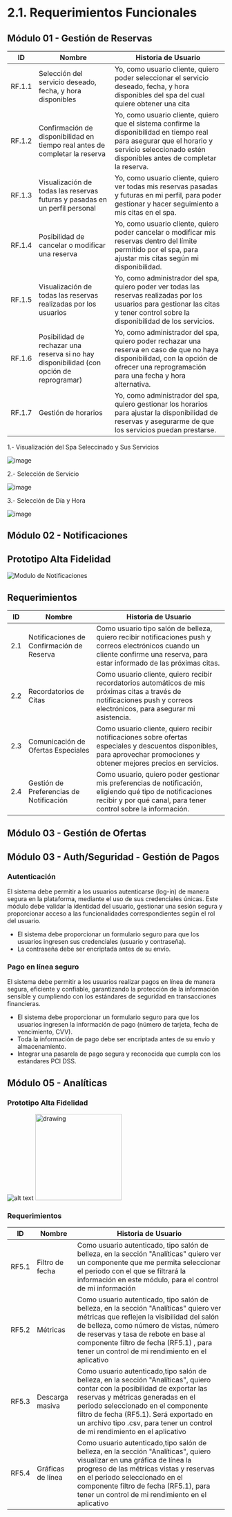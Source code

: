 # 2.1. Requerimientos Funcionales

## Módulo 01 - Gestión de Reservas

| ID | Nombre | Historia de Usuario |
| --- | --- | --- |
| RF.1.1 | Selección del servicio deseado, fecha, y hora disponibles | Yo, como usuario cliente, quiero poder seleccionar el servicio deseado, fecha, y hora disponibles del spa del cual quiere obtener una cita|
| RF.1.2 | Confirmación de disponibilidad en tiempo real antes de completar la reserva | Yo, como usuario cliente, quiero que el sistema confirme la disponibilidad en tiempo real para asegurar que el horario y servicio seleccionado estén disponibles antes de completar la reserva. |
| RF.1.3 | Visualización de todas las reservas futuras y pasadas en un perfil personal | Yo, como usuario cliente, quiero ver todas mis reservas pasadas y futuras en mi perfil, para poder gestionar y hacer seguimiento a mis citas en el spa. |
| RF.1.4 |  Posibilidad de cancelar o modificar una reserva | Yo, como usuario cliente, quiero poder cancelar o modificar mis reservas dentro del límite permitido por el spa, para ajustar mis citas según mi disponibilidad. |
| RF.1.5 |  Visualización de todas las reservas realizadas por los usuarios  | Yo, como administrador del spa, quiero poder ver todas las reservas realizadas por los usuarios para gestionar las citas y tener control sobre la disponibilidad de los servicios. |
| RF.1.6 |  Posibilidad de rechazar una reserva si no hay disponibilidad (con opción de reprogramar)| Yo, como administrador del spa, quiero poder rechazar una reserva en caso de que no haya disponibilidad, con la opción de ofrecer una reprogramación para una fecha y hora alternativa. |
| RF.1.7 | Gestión de horarios  | Yo, como administrador del spa, quiero gestionar los horarios para ajustar la disponibilidad de reservas y asegurarme de que los servicios puedan prestarse. |

1.- Visualización del Spa Seleccinado y Sus Servicios

![image](https://github.com/user-attachments/assets/c9df8afb-0dd5-42c2-8c7b-c39642fd4c2b)

2.- Selección de Servicio

![image](https://github.com/user-attachments/assets/c9b317ce-ed31-44ed-a5dd-f324f8d0368b)


3.- Selección de Día y Hora

![image](https://github.com/user-attachments/assets/7da538b1-3daf-4ed9-8422-3bde69c0b599)


## Módulo 02 - Notificaciones

## Prototipo Alta Fidelidad
![Modulo de Notificaciones](<Modulo-Notificaciones.jpg>)
## Requerimientos

| ID    | Nombre  | Historia de Usuario | 
| ----- | --------| ------------------- |
| 2.1     | Notificaciones de Confirmación de Reserva | Como usuario tipo salón de belleza, quiero recibir notificaciones push y correos electrónicos cuando un cliente confirme una reserva, para estar informado de las próximas citas.       |
| 2.2     | Recordatorios de Citas                 | Como usuario cliente, quiero recibir recordatorios automáticos de mis próximas citas a través de notificaciones push y correos electrónicos, para asegurar mi asistencia.               |
| 2.3     | Comunicación de Ofertas Especiales      | Como usuario cliente, quiero recibir notificaciones sobre ofertas especiales y descuentos disponibles, para aprovechar promociones y obtener mejores precios en servicios.              |                
| 2.4     | Gestión de Preferencias de Notificación | Como usuario, quiero poder gestionar mis preferencias de notificación, eligiendo qué tipo de notificaciones recibir y por qué canal, para tener control sobre la información.         |

## Módulo 03 - Gestión de Ofertas

## Módulo 03 - Auth/Seguridad - Gestión de Pagos
### Autenticación
El sistema debe permitir a los usuarios autenticarse (log-in) de manera segura en la plataforma, mediante el uso de sus credenciales únicas. Este módulo debe validar la identidad del usuario, gestionar una sesión segura y proporcionar acceso a las funcionalidades correspondientes según el rol del usuario.

- El sistema debe proporcionar un formulario seguro para que los usuarios ingresen sus credenciales (usuario y contraseña).
- La contraseña debe ser encriptada antes de su envío.

### Pago en línea seguro
El sistema debe permitir a los usuarios realizar pagos en línea de manera segura, eficiente y confiable, garantizando la protección de la información sensible y cumpliendo con los estándares de seguridad en transacciones financieras.

- El sistema debe proporcionar un formulario seguro para que los usuarios ingresen la información de pago (número de tarjeta, fecha de vencimiento, CVV).
- Toda la información de pago debe ser encriptada antes de su envío y almacenamiento.
- Integrar una pasarela de pago segura y reconocida que cumpla con los estándares PCI DSS.

## Módulo 05 - Analíticas

### Prototipo Alta Fidelidad

![alt text](<analytics.jpg>)
<img src="analytics-date-selector.png" alt="drawing" width="200"/>

### Requerimientos

| ID | Nombre | Historia de Usuario |
| --- | --- | --- |
| RF5.1 | Filtro de fecha | Como usuario autenticado, tipo salón de belleza, en la sección "Analíticas" quiero ver un componente que me permita seleccionar el periodo con el que se filtrará la información en este módulo, para el control de mi información |
| RF5.2 | Métricas | Como usuario autenticado, tipo salón de belleza, en la sección "Analíticas" quiero ver métricas que reflejen la visibilidad del salón de belleza, como número de vistas, número de reservas y tasa de rebote en base al componente filtro de fecha (RF5.1) , para tener un control de mi rendimiento en el aplicativo |
| RF5.3 | Descarga masiva | Como usuario autenticado,tipo salón de belleza, en la sección "Analíticas", quiero contar con la posibilidad de exportar las reservas y métricas generadas en el periodo seleccionado en el componente filtro de fecha (RF5.1). Será exportado en un archivo tipo .csv, para tener un control de mi rendimiento en el aplicativo |
| RF5.4 | Gráficas de línea | Como usuario autenticado,tipo salón de belleza, en la sección "Analíticas", quiero visualizar en una gráfica de línea la progreso de las métricas vistas y reservas en el periodo seleccionado en el componente filtro de fecha (RF5.1), para tener un control de mi rendimiento en el aplicativo |
